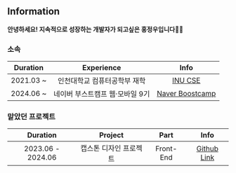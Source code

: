 ## Information

**안녕하세요! 지속적으로 성장하는 개발자가 되고싶은 홍정우입니다👐🏻**

### 소속

|Duration|Experience|Info|
|:-:|:-:|:-:|
|2021.03 ~ |인천대학교 컴퓨터공학부 재학|[INU CSE](https://cse.inu.ac.kr/isis/index.do?epTicket=INV)|
|2024.06 ~ |네이버 부스트캠프 웹·모바일 9기|[Naver Boostcamp](https://boostcamp.connect.or.kr/program_wm.html)|

### 맡았던 프로젝트

|Duration|Project|Part|Info|
|:-:|:-:|:-:|:-:|
|2023.06 - 2024.06|캡스톤 디자인 프로젝트|Front-End|[Github Link](https://github.com/HongBoogie/pencil-me-fe)|
